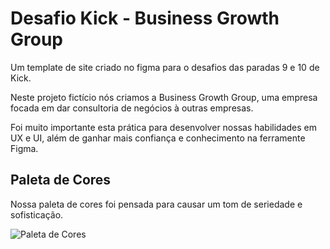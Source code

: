 # Desafio Kick - Business Growth Group

Um template de site criado no figma para o desafios das paradas 9 e 10 de Kick.

Neste projeto fictício nós criamos a Business Growth Group, uma empresa focada em dar consultoria de negócios à outras empresas.

Foi muito importante esta prática para desenvolver nossas habilidades em UX e UI, além de ganhar mais confiança e conhecimento na
ferramente Figma.

## Paleta de Cores

Nossa paleta de cores foi pensada para causar um tom de seriedade e sofisticação.

![Paleta de Cores](https://github.com/poncianodev/desafio-9-10-kick/assets/Paleta.jpeg)
